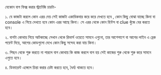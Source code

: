 যেকোন বাগ ফিক্স করার স্ট্রাটেজি চারটা-

১. যে কাজটা করলে কোন এরর দেয় সেই কাজটা একাধিকবার করে করে দেখতে হবে , কোন কিছু বোঝা যাচ্ছে কিনা বা console এ গিয়ে দেখতে হবে কোন এরর আছে কিনা। সে এরর থেকে কোন হিন্টস বা clue খুঁজে বের করতে হবে। 

২. বাগটা কোথায় গিয়ে আটকাচ্ছে সেখান থেকে রিভার্স ওয়েতে সামনে এগুনো, তার আশেপাশে বা আগের লাইন এ ব্রেক পয়েন্ট দিয়ে, আগের কোডগুলো দেখে কোন কিছু সন্দেহ করা যায় কিনা। 

৩. পিছন থেকে শুরু করতে না পারলে বাগ কোথায় কি কাজ করলে বাগ হয় সেই কাজের শুরু থেকে শুরু করে সামনে এগুতে হবে। 

৪. ডিফারেন্ট এঙ্গেলে চিন্তা করার চেষ্টা করতে হবে, ধৈর্য্য থাকতে হবে। 